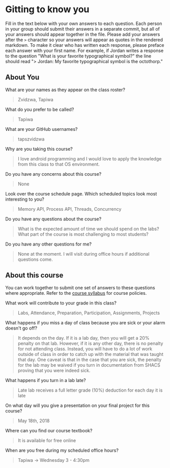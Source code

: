 # Gitting to know you
Fill in the text below with your own answers to each question. Each person in your group should submit their answers in a separate commit, but all of your answers should appear together in the file. Please add your answers after the `>` character so your answers will appear as quotes in the rendered markdown. To make it clear who has written each response, please preface each answer with your first name. For example, if Jordan writes a response to the question "What is your favorite typographical symbol?" the line should read "> Jordan: My favorite typographical symbol is the octothorp." 

## About You
What are your names as they appear on the class roster?
> Zvidzwa, Tapiwa 

What do you prefer to be called?
> Tapiwa

What are your GitHub usernames?
> tapszvidzwa

Why are you taking this course?
> I love android programming and I would love to apply the knowledge from this class to that OS environment.

Do you have any concerns about this course?
> None

Look over the course schedule page. Which scheduled topics look most interesting to you?
> Memory API, Process API, Threads, Concurrency

Do you have any questions about the course?
> What is the expected amount of time we should spend on the labs? What part of the course is most challenging to most students?

Do you have any other questions for me?
> None at the moment. I will visit during office hours if additional questions come. 

## About this course
You can work together to submit one set of answers to these questions where appropriate. Refer to the [course syllabus](http://www.cs.grinnell.edu/~curtsinger/teaching/2018S/CSC213/syllabus/) for course policies.

What work will contribute to your grade in this class?
> Labs, Attendance, Preparation, Participation, Assignments, Projects

What happens if you miss a day of class because you are sick or your alarm doesn't go off?
>  It depends on the day. If it is a lab day, then you will get a 20% penalty on that lab. However, if it is any other day, there is no penalty for not attending class. Instead, you will have to do a lot of work outside of class in order to catch up with the material that was taught that day. One caveat is that in the case that you are sick, the penalty for the lab may be waived if you turn in documentation from SHACS proving that you were indeed sick.

What happens if you turn in a lab late?
> Late lab receives a full letter grade (10%) deduction for each day it is late 

On what day will you give a presentation on your final project for this course?
> May 18th, 2018

Where can you find our course textbook?
> It is available for free online

When are you free during my scheduled office hours?
> Tapiwa -> Wednesday 3 - 4:30pm
